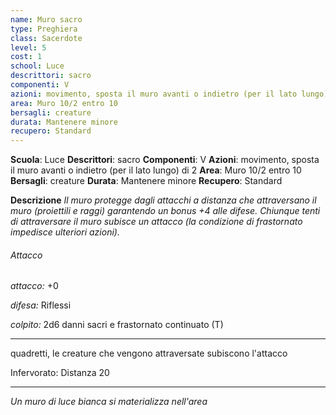 ```yaml
---
name: Muro sacro
type: Preghiera
class: Sacerdote
level: 5
cost: 1
school: Luce
descrittori: sacro
componenti: V
azioni: movimento, sposta il muro avanti o indietro (per il lato lungo) di 2
area: Muro 10/2 entro 10
bersagli: creature
durata: Mantenere minore
recupero: Standard
---
```

**Scuola**: Luce
**Descrittori**: sacro
**Componenti**: V
**Azioni**: movimento, sposta il muro avanti o indietro (per il lato lungo) di 2
**Area**: Muro 10/2 entro 10
**Bersagli**: creature
**Durata**: Mantenere minore
**Recupero**: Standard

**Descrizione**
*Il muro protegge dagli attacchi a distanza che attraversano il muro (proiettili e raggi) garantendo un bonus +4 alle difese. Chiunque tenti di attraversare il muro subisce un attacco (la condizione di frastornato impedisce ulteriori azioni).*

###### Attacco

*attacco:* +0

*difesa:* Riflessi

*colpito:* 2d6 danni sacri e frastornato continuato (T)

---

quadretti, le creature che vengono attraversate subiscono l'attacco

Infervorato: Distanza 20

---

*Un muro di luce bianca si materializza nell'area*